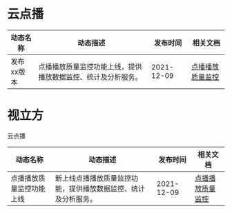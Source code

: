 # 云点播

|  动态名称  | 动态描述  | 发布时间 | 相关文档 |
|  ----  | ----  | ----   |---- |
| 发布xx版本  | 点播播放质量监控功能上线，提供播放数据监控、统计及分析服务。 | 2021-12-09  |  [点播播放质量监控](云点播-控制台指南那篇文档) |



# 视立方
云点播

|  动态名称  | 动态描述  | 发布时间 | 相关文档 |
|  ----  | ----  | ----   |---- |
| 点播播放质量监控功能上线  | 新上线点播播放质量监控功能，提供播放数据监控、统计及分析服务。 | 2021-12-09  |  [点播播放质量监控](云点播-控制台指南那篇文档) |
